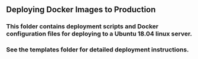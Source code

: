 ## Deploying Docker Images to Production

### This folder contains deployment scripts and Docker configuration files for deploying to a Ubuntu 18.04 linux server.

### See the templates folder for detailed deployment instructions.
